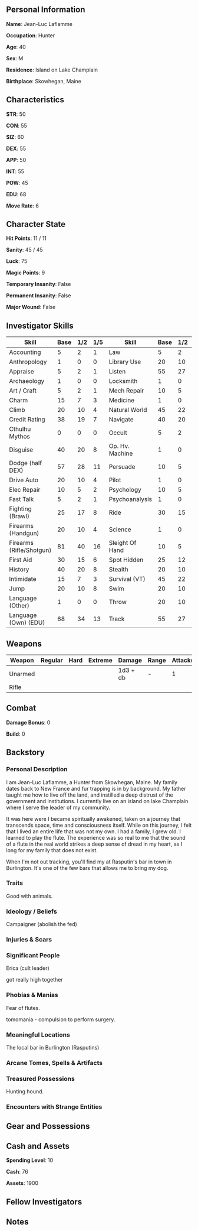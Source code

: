 ## Personal Information

**Name**: Jean-Luc Laflamme

**Occupation**: Hunter

**Age**: 40

**Sex**: M

**Residence**: Island on Lake Champlain

**Birthplace**: Skowhegan, Maine

## Characteristics

**STR**: 50

**CON**: 55

**SIZ**: 60

**DEX**: 55

**APP**: 50

**INT**: 55

**POW**: 45

**EDU**: 68

**Move Rate**: 6

## Character State

**Hit Points**: 11 / 11

**Sanity**: 45 / 45

**Luck**: 75

**Magic Points**: 9

**Temporary Insanity**: False

**Permanent Insanity**: False

**Major Wound**: False

## Investigator Skills


| Skill                    | Base | 1/2 | 1/5 | Skill           | Base | 1/2 | 1/5  |
|--------------------------|------|-----|-----|-----------------|------|-----|------|
| Accounting               | 5    | 2   | 1   | Law             | 5    | 2   | 1    |
| Anthropology             | 1    | 0   | 0   | Library Use     | 20   | 10  | 4    |
| Appraise                 | 5    | 2   | 1   | Listen          | 55   | 27  | 11   |
| Archaeology              | 1    | 0   | 0   | Locksmith       | 1    | 0   | 0    |
| Art / Craft              | 5    | 2   | 1   | Mech Repair     | 10   | 5   | 2    |
| Charm                    | 15   | 7   | 3   | Medicine        | 1    | 0   | 0    |
| Climb                    | 20   | 10  | 4   | Natural World   | 45   | 22  | 9    |
| Credit Rating            | 38   | 19  | 7   | Navigate        | 40   | 20  | 8    |
| Cthulhu Mythos           | 0    | 0   | 0   | Occult          | 5    | 2   | 1    |
| Disguise                 | 40   | 20  | 8   | Op. Hv. Machine | 1    | 0   | 0    |
| Dodge (half DEX)         | 57   | 28  | 11  | Persuade        | 10   | 5   | 2    |
| Drive Auto               | 20   | 10  | 4   | Pilot           | 1    | 0   | 0    |
| Elec Repair              | 10   | 5   | 2   | Psychology      | 10   | 5   | 2    |
| Fast Talk                | 5    | 2   | 1   | Psychoanalysis  | 1    | 0   | 0    |
| Fighting (Brawl)         | 25   | 17  | 8   | Ride            | 30   | 15  | 6    |
| Firearms (Handgun)       | 20   | 10  | 4   | Science         | 1    | 0   | 0    |
| Firearms (Rifle/Shotgun) | 81   | 40  | 16  | Sleight Of Hand | 10   | 5   | 2    |
| First Aid                | 30   | 15  | 6   | Spot Hidden     | 25   | 12  | 5    |
| History                  | 40   | 20  | 8   | Stealth         | 20   | 10  | 4    |
| Intimidate               | 15   | 7   | 3   | Survival (VT)   | 45   | 22  | 9    |
| Jump                     | 20   | 10  | 8   | Swim            | 20   | 10  | 4    |
| Language (Other)         | 1    | 0   | 0   | Throw           | 20   | 10  | 4    |
| Language (Own) (EDU)     | 68   | 34  | 13  | Track           | 55   | 27  | 11   |

## Weapons
| Weapon  | Regular | Hard | Extreme | Damage   | Range | Attacks | Ammo | Malfunction |
|---------|---------|------|---------|----------|-------|---------|------|-------------|
| Unarmed |         |      |         | 1d3 + db | -     | 1       | -    | -           |
| Rifle   |         |      |         |          |       |         |      |             |


## Combat

**Damage Bonus**: 0

**Build**: 0

## Backstory

### Personal Description
I am Jean-Luc Laflamme, a Hunter from Skowhegan, Maine. My family dates back to New France and fur trapping is in by background. My father taught me how to live off the land, and instilled a deep distrust of the government and institutions. I currently live on an island on lake Champlain where I serve the leader of my community. 

It was here were I became spiritually awakened, taken on a journey that transcends space, time and consciousness itself. While on this journey, I felt that I lived an entire life that was not my own. I had a family, I grew old. I learned to play the flute. The experience was so real to me that the sound of a flute in the real world strikes a deep sense of dread in my heart, as I long for my family that does not exist. 

When I'm not out tracking, you'll find my at Rasputin's bar in town in Burlington. It's one of the few bars that allows me to bring my dog. 

### Traits

Good with animals. 

### Ideology / Beliefs 

Campaigner (abolish the fed)

### Injuries & Scars

### Significant People

Erica (cult leader)

got really high together

### Phobias & Manias

Fear of flutes.

tomomania - compulsion to perform surgery. 

### Meaningful Locations

The local bar in Burlington (Rasputins) 

### Arcane Tomes, Spells & Artifacts

### Treasured Possessions

Hunting hound. 

### Encounters with Strange Entities

## Gear and Possessions

## Cash and Assets

**Spending Level**: 10

**Cash**: 76

**Assets**: 1900

## Fellow Investigators

## Notes
